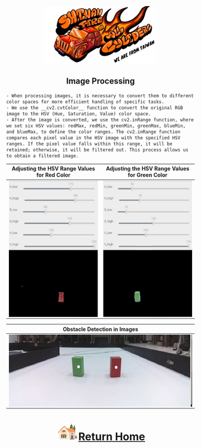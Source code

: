 <div align="center"><img src="../../../other/img/logo.png" width="300" alt=" logo"></div>

## <div align="center">Image Processing</div> 
    - When processing images, it is necessary to convert them to different color spaces for more efficient handling of specific tasks.  
    - We use the __cv2.cvtColor__ function to convert the original RGB image to the HSV (Hue, Saturation, Value) color space.  
    - After the image is converted, we use the cv2.inRange function, where we set six HSV values: redMax, redMin, greenMin, greenMax, blueMin, and blueMax, to define the color ranges. The cv2.inRange function compares each pixel value in the HSV image with the specified HSV ranges. If the pixel value falls within this range, it will be retained; otherwise, it will be filtered out. This process allows us to obtain a filtered image.  

<div align="center">

|Adjusting the HSV Range Values for Red Color|Adjusting the HSV Range Values for Green Color|
|:----:|:----:|
|<img src="./img/red_HSV_value_range.png" width = "350" height = "" alt="red_HSV_value_range" align=center />|<img src="./img/green_HSV_value_range.png" width = "350" height = "" alt="green_HSV_value_range" align=center />|

|Obstacle Detection in Images|
|:----:|
|<img src="./img/Obstacle_detection.png" alt="Obstacle_detection" align=center />|
</div>


# <div align="center">![HOME](../../../other/img/Home.png)[Return Home](../../../)</div>  
